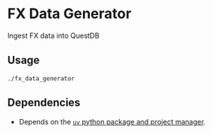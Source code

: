 # FX Data Generator

Ingest FX data into QuestDB

## Usage

```
./fx_data_generator
```

## Dependencies

* Depends on the [`uv` python package and project manager](https://docs.astral.sh/uv/getting-started/installation/).

